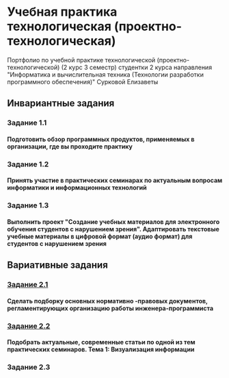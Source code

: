 # Учебная практика технологическая (проектно-технологическая) 
Портфолио по учебной практике технологической (проектно-технологической) (2 курс 3 семестр) студентки 2 курса направления "Информатика и вычислительная техника (Технологии разработки программного обеспечения)" Сурковой Елизаветы

## Инвариантные задания

### Задание 1.1
#### Подготовить  обзор программных продуктов, применяемых в организации, где вы проходите практику

### Задание 1.2
#### Принять участие в практических семинарах по актуальным вопросам информатики и информационных технологий

### Задание 1.3
#### Выполнить проект "Создание учебных материалов для электронного обучения студентов с нарушением зрения". Адаптировать текстовые учебные материалы в цифровой формат (аудио формат) для студентов с нарушением зрения

## Вариативные задания

### [Задание 2.1](https://github.com/surkovaes/practice-3-semester/blob/master/%D0%97%D0%B0%D0%B4%D0%B0%D0%BD%D0%B8%D0%B5%202.1.pdf)
#### Сделать подборку основных нормативно -правовых документов, регламентирующих организацию работы инженера-программиста


### [Задание 2.2](https://github.com/surkovaes/practice-3-semester/blob/master/%D0%97%D0%B0%D0%B4%D0%B0%D0%BD%D0%B8%D0%B5%202.2.pdf)
#### Подобрать актуальные, современные статьи по одной из тем практических семинаров. Тема 1: Визуализация информации

### Задание 2.3
#### 
